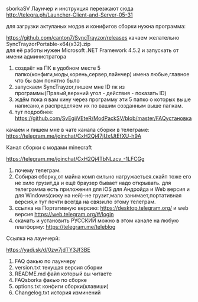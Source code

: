 sborkaSV
Лаунчер и инструкция перезжают сюда
http://telegra.ph/Launcher-Client-and-Server-05-31

для загрузки актуланых модов и конифигов сборки нужна программа:

https://github.com/canton7/SyncTrayzor/releases качаем желательно SyncTrayzorPortable-x64(x32).zip         
для её работы нужен Microsoft .NET Framework 4.5.2 и запускать от имени администратора

1. создаёт на ПК в удобном месте 5 папко(конфиги,моды,корень,сервер,лайнчер) имена любые,главное что бы вам понятно было
2. запускаем SyncTrayzor,пишем мне ID пк из программы(Правый,верхний угол - действия - показать ID)
3. ждём пока я вам кину через программу эти 5 папко о которых выше написано,и распределяем их по вашим созданным выше папкам.
4. тут подробнее: https://github.com/SvEgiiVEteR/ModPackSV/blob/master/FAQустановка

качаем и пишем мне в чате канала сборки в телеграме: https://telegram.me/joinchat/CxH2Qj47jUxfJtEfXU-h9A

Канал сборки с модами minecraft

https://telegram.me/joinchat/CxH2Qj4TbNLzcv_-1LFCGg

1. почему телеграм.
2. Собирая сборку,от майна комп сильно нагружаеться.скайп тоже его не хило грузит,да и ещё браузер бывает надо открывать. для телеграмма есть приложения для iOS для Андройда и Web версия и для Windows(сижу на ней)-не грузит,мало занимает,портативная версия,и тут почти всегда на связи.по этому телеграм.
3. ссылка на Портативную версию: https://desktop.telegram.org/ и web версия https://web.telegram.org/#/login
4. скачать и установить РУССКИЙ можно в этом канале на любую платформу: https://telegram.me/teleblog

Ссылка на лаунчерй:

https://yadi.sk/d/0zw7jdTY3Jf3BE

1. FAQ факью по лаунчеру
2. version.txt текущая версия сборки
3. README.md файл который вы читаете
4. FAQsborka факью по сборке
5. options.txt конфиги сборки(клавиши)
6. Changelog.txt история изминений
